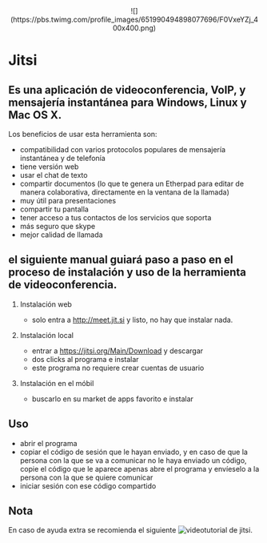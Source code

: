 <center>![](https://pbs.twimg.com/profile_images/651990494898077696/F0VxeYZj_400x400.png)</center>


# **Jitsi**

## Es una aplicación de videoconferencia, VoIP, y mensajería instantánea para Windows, Linux y Mac OS X.

Los beneficios de usar esta herramienta son:

- compatibilidad con varios protocolos populares de mensajería instantánea y de telefonía
- tiene versión web
- usar el chat de texto
- compartir documentos (lo que te genera un Etherpad para editar de manera colaborativa, directamente en la ventana de la llamada)
- muy útil para presentaciones
- compartir tu pantalla
- tener acceso a tus contactos de los servicios que soporta
- más seguro que skype
- mejor calidad de llamada

## el siguiente manual guiará paso a paso en el proceso de instalación y uso de la herramienta de videoconferencia.

1. Instalación web
   - solo entra a http://meet.jit.si y listo, no hay que instalar nada.

2. Instalación local
   - entrar a https://jitsi.org/Main/Download y descargar
   - dos clicks al programa e instalar
   - este programa no requiere crear cuentas de usuario

3. Instalación en el móbil
   - buscarlo en su market de apps favorito e instalar

## Uso
   - abrir el programa
   - copiar el código de sesión que le hayan enviado, y en caso de que la persona con la que se va a comunicar no le haya enviado un código, copie el código que le aparece apenas abre el programa y envíeselo a la persona con la que se quiere comunicar
   - iniciar sesión con ese código compartido

## Nota

En caso de ayuda extra se recomienda el siguiente ![videotutorial de jitsi.](https://www.youtube.com/watch?v=BhmOg0G-Frw)
